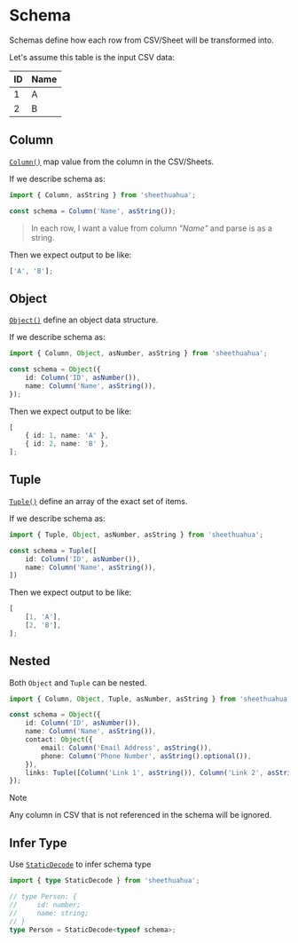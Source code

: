 # Schema

Schemas define how each row from CSV/Sheet will be transformed into.

Let's assume this table is the input CSV data:

| ID  | Name |
| --- | ---- |
| 1   | A    |
| 2   | B    |

## Column

[`Column()`](/references/functions/Column.html) map value from the column in the CSV/Sheets.

If we describe schema as:

```ts
import { Column, asString } from 'sheethuahua';

const schema = Column('Name', asString());
```

> In each row, I want a value from column _"Name"_ and parse is as a string.

Then we expect output to be like:

```ts
['A', 'B'];
```

## Object

[`Object()`](/references/functions/Object.html) define an object data structure.

If we describe schema as:

```ts
import { Column, Object, asNumber, asString } from 'sheethuahua';

const schema = Object({
	id: Column('ID', asNumber()),
	name: Column('Name', asString()),
});
```

Then we expect output to be like:

```ts
[
	{ id: 1, name: 'A' },
	{ id: 2, name: 'B' },
];
```

## Tuple

[`Tuple()`](/references/functions/Tuple.html) define an array of the exact set of items.

If we describe schema as:

```ts
import { Tuple, Object, asNumber, asString } from 'sheethuahua';

const schema = Tuple([
	id: Column('ID', asNumber()),
	name: Column('Name', asString()),
])
```

Then we expect output to be like:

```ts
[
	[1, 'A'],
	[2, 'B'],
];
```

## Nested

Both `Object` and `Tuple` can be nested.

```ts
import { Column, Object, Tuple, asNumber, asString } from 'sheethuahua';

const schema = Object({
	id: Column('ID', asNumber()),
	name: Column('Name', asString()),
	contact: Object({
		email: Column('Email Address', asString()),
		phone: Column('Phone Number', asString().optional()),
	}),
	links: Tuple([Column('Link 1', asString()), Column('Link 2', asString())]),
});
```

> [!NOTE]
> Any column in CSV that is not referenced in the schema will be ignored.

## Infer Type

Use [`StaticDecode`](/references/type-aliases/StaticDecode.html) to infer schema type

```ts
import { type StaticDecode } from 'sheethuahua';

// type Person: {
//     id: number;
//     name: string;
// }
type Person = StaticDecode<typeof schema>;
```
